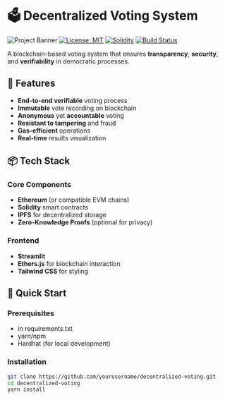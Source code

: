 # 🗳️ Decentralized Voting System

![Project Banner](https://via.placeholder.com/1200x600?text=Decentralized+Voting+System) 
[![License: MIT](https://img.shields.io/badge/License-MIT-blue.svg)](https://opensource.org/licenses/MIT)
[![Solidity](https://img.shields.io/badge/Solidity-^0.8.0-blue)](https://soliditylang.org/)
[![Build Status](https://img.shields.io/github/actions/workflow/status/yourusername/decentralized-voting/ci.yml)](https://github.com/yourusername/decentralized-voting/actions)

A blockchain-based voting system that ensures **transparency**, **security**, and **verifiability** in democratic processes.

## 🌟 Features

- **End-to-end verifiable** voting process
- **Immutable** vote recording on blockchain
- **Anonymous** yet **accountable** voting
- **Resistant to tampering** and fraud
- **Gas-efficient** operations
- **Real-time** results visualization

## 📦 Tech Stack

### Core Components
- **Ethereum** (or compatible EVM chains)
- **Solidity** smart contracts
- **IPFS** for decentralized storage
- **Zero-Knowledge Proofs** (optional for privacy)

### Frontend
- **Streamlit**
- **Ethers.js** for blockchain interaction
- **Tailwind CSS** for styling

## 🚀 Quick Start

### Prerequisites
- in requirements.txt
- yarn/npm
- Hardhat (for local development)

### Installation
```bash
git clone https://github.com/yourusername/decentralized-voting.git
cd decentralized-voting
yarn install
